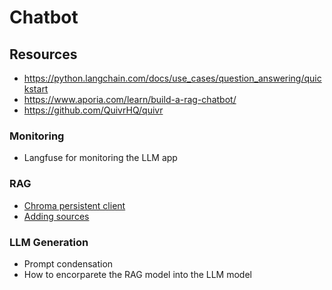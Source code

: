 
# Chatbot

## Resources

- https://python.langchain.com/docs/use_cases/question_answering/quickstart
- https://www.aporia.com/learn/build-a-rag-chatbot/
- https://github.com/QuivrHQ/quivr

### Monitoring
- Langfuse for monitoring the LLM app

### RAG
- [Chroma persistent client](https://python.langchain.com/docs/integrations/vectorstores/chroma)
- [Adding sources](https://python.langchain.com/docs/use_cases/question_answering/sources)


### LLM Generation
- Prompt condensation
- How to encorparete the RAG model into the LLM model